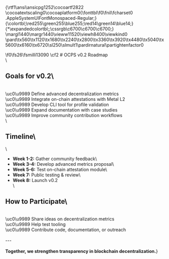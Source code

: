 {\rtf1\ansi\ansicpg1252\cocoartf2822
\cocoatextscaling0\cocoaplatform0{\fonttbl\f0\fnil\fcharset0 .AppleSystemUIFontMonospaced-Regular;}
{\colortbl;\red255\green255\blue255;\red14\green14\blue14;}
{\*\expandedcolortbl;;\cssrgb\c6700\c6700\c6700;}
\margl1440\margr1440\vieww11520\viewh8400\viewkind0
\pard\tx560\tx1120\tx1680\tx2240\tx2800\tx3360\tx3920\tx4480\tx5040\tx5600\tx6160\tx6720\sl250\slmult1\pardirnatural\partightenfactor0

\f0\fs26\fsmilli13090 \cf2 # OCPS v0.2 Roadmap\
\
## Goals for v0.2\
\
\uc0\u9989  Define advanced decentralization metrics  \
\uc0\u9989  Integrate on-chain attestations with Metal L2  \
\uc0\u9989  Develop CLI tool for profile validation  \
\uc0\u9989  Expand documentation with case studies  \
\uc0\u9989  Improve community contribution workflows\
\
## Timeline\
\
- **Week 1-2:** Gather community feedback\
- **Week 3-4:** Develop advanced metrics proposal\
- **Week 5-6:** Test on-chain attestation module\
- **Week 7:** Public testing & review\
- **Week 8:** Launch v0.2\
\
## How to Participate\
\
\uc0\u9989  Share ideas on decentralization metrics  \
\uc0\u9989  Help test tooling  \
\uc0\u9989  Contribute code, documentation, or outreach\
\
---\
\
**Together, we strengthen transparency in blockchain decentralization.**}